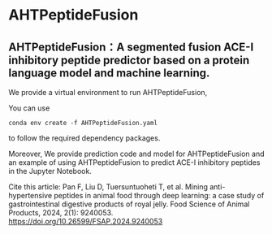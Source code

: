 # AHTPeptideFusion

## AHTPeptideFusion：A segmented fusion ACE-I inhibitory peptide predictor based on a protein language model and machine learning.

We provide a virtual environment to run AHTPeptideFusion,

You can use 
```shell
conda env create -f AHTPeptideFusion.yaml
```
to follow the required dependency packages.

Moreover, We provide prediction code and model for AHTPeptideFusion and an example of using AHTPeptideFusion to predict ACE-I inhibitory peptides in the Jupyter Notebook.

Cite this article: Pan F, Liu D, Tuersuntuoheti T, et al. Mining anti-hypertensive peptides in animal food through deep learning: a case study of gastrointestinal digestive products of royal jelly. Food Science of Animal Products, 2024, 2(1): 9240053. https://doi.org/10.26599/FSAP.2024.9240053
